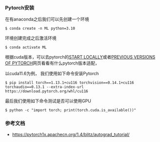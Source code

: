 ### Pytorch安装

在有anaconda之后我们可以先创建一个环境

```shell
$ conda create -n ML python=3.10
```

环境创建完成之后激活环境

```shell
$ conda activate ML
```

根据cuda版本，可以去pytorch的[START LOCALLY](https://pytorch.org/get-started/locally/)或者[PREVIOUS VERSIONS OF PYTORCH](https://pytorch.org/get-started/previous-versions/)网页看看有什么pytorch版本适配，

以cuda11.6为例， 我们使用如下命令安装Pytorch

```shell
$ pip install torch==1.13.1+cu116 torchvision==0.14.1+cu116 torchaudio==0.13.1 --extra-index-url https://download.pytorch.org/whl/cu116
```

最后我们使用如下命令测试是否可以使用GPU

```shell
$ python -c "import torch; print(torch.cuda.is_available())"
```

### 参考文档

- https://pytorch1x.apachecn.org/1.4/blitz/autograd_tutorial/
